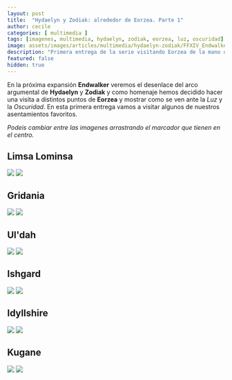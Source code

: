 ```yaml
---
layout: post
title:  "Hydaelyn y Zodiak: alrededor de Eorzea. Parte 1"
author: cecile
categories: [ multimedia ]
tags: [imagenes, multimedia, hydaelyn, zodiak, eorzea, luz, oscuridad]
image: assets/images/articles/multimedia/hydaelyn-zodiak/FFXIV_Endwalker_Amano_art.jpg
description: "Primera entrega de la serie visitando Eorzea de la mano de Hydaelyn y Zodiak."
featured: false
hidden: true
---
```

En la próxima expansión **Endwalker** veremos el desenlace del arco argumental de **Hydaelyn** y **Zodiak** y como homenaje hemos decidido hacer una visita a distintos puntos de **Eorzea** y mostrar como se ven ante la *Luz* y la *Oscuridad*. En esta primera entrega vamos a visitar algunos de nuestros asentamientos favoritos.

*Podeis cambiar entre las imagenes arrastrando el marcador que tienen en el centro.*

## Limsa Lominsa

<img-comparison-slider>
  <img slot="before" src="{{ site.baseurl }}/assets/images/articles/multimedia/hydaelyn-zodiak/limsa_1.jpg" />
  <img slot="after" src="{{ site.baseurl }}/assets/images/articles/multimedia/hydaelyn-zodiak/limsa_2.jpg" />
</img-comparison-slider>

## Gridania

<img-comparison-slider>
  <img slot="before" src="{{ site.baseurl }}/assets/images/articles/multimedia/hydaelyn-zodiak/gridania_1.jpg" />
  <img slot="after" src="{{ site.baseurl }}/assets/images/articles/multimedia/hydaelyn-zodiak/gridania_2.jpg" />
</img-comparison-slider>

## Ul'dah

<img-comparison-slider>
  <img slot="before" src="{{ site.baseurl }}/assets/images/articles/multimedia/hydaelyn-zodiak/uldah_1.jpg" />
  <img slot="after" src="{{ site.baseurl }}/assets/images/articles/multimedia/hydaelyn-zodiak/uldah_2.jpg" />
</img-comparison-slider>

## Ishgard

<img-comparison-slider>
  <img slot="before" src="{{ site.baseurl }}/assets/images/articles/multimedia/hydaelyn-zodiak/ishgard_1.jpg" />
  <img slot="after" src="{{ site.baseurl }}/assets/images/articles/multimedia/hydaelyn-zodiak/ishgard_2.jpg" />
</img-comparison-slider>

## Idyllshire

<img-comparison-slider>
  <img slot="before" src="{{ site.baseurl }}/assets/images/articles/multimedia/hydaelyn-zodiak/idyllshire_1.jpg" />
  <img slot="after" src="{{ site.baseurl }}/assets/images/articles/multimedia/hydaelyn-zodiak/idyllshire_2.jpg" />
</img-comparison-slider>

## Kugane

<img-comparison-slider>
  <img slot="before" src="{{ site.baseurl }}/assets/images/articles/multimedia/hydaelyn-zodiak/kugane_1.jpg" />
  <img slot="after" src="{{ site.baseurl }}/assets/images/articles/multimedia/hydaelyn-zodiak/kugane_2.jpg" />
</img-comparison-slider>

